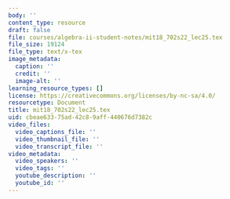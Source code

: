 ```yaml
---
body: ''
content_type: resource
draft: false
file: courses/algebra-ii-student-notes/mit18_702s22_lec25.tex
file_size: 19124
file_type: text/x-tex
image_metadata:
  caption: ''
  credit: ''
  image-alt: ''
learning_resource_types: []
license: https://creativecommons.org/licenses/by-nc-sa/4.0/
resourcetype: Document
title: mit18_702s22_lec25.tex
uid: cbeae633-75ad-42c8-9aff-440676d7382c
video_files:
  video_captions_file: ''
  video_thumbnail_file: ''
  video_transcript_file: ''
video_metadata:
  video_speakers: ''
  video_tags: ''
  youtube_description: ''
  youtube_id: ''
---
```

